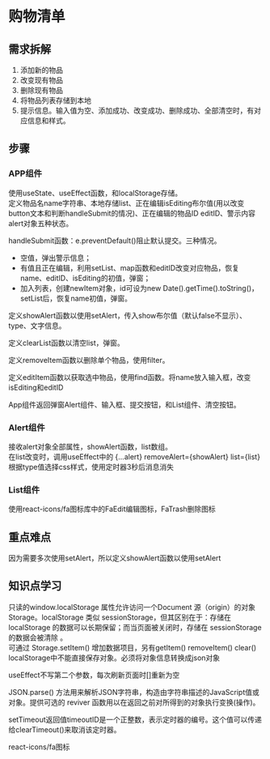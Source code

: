 # 购物清单
## 需求拆解
1. 添加新的物品
2. 改变现有物品
3. 删除现有物品
4. 将物品列表存储到本地
5. 提示信息。输入值为空、添加成功、改变成功、删除成功、全部清空时，有对应信息和样式。

## 步骤
### APP组件
使用useState、useEffect函数，和localStorage存储。<br>
定义物品名name字符串、本地存储list、正在编辑isEditing布尔值(用以改变button文本和判断handleSubmit的情况)、正在编辑的物品ID editID、警示内容alert对象五种状态。<br>

handleSubmit函数：e.preventDefault()阻止默认提交。三种情况。<br>
- 空值，弹出警示信息；
- 有值且正在编辑，利用setList、map函数和editID改变对应物品，恢复name、editID、isEditing的初值，弹窗；
- 加入列表，创建newItem对象，id可设为new Date().getTime().toString()，setList后，恢复name初值，弹窗。

定义showAlert函数以使用setAlert，传入show布尔值（默认false不显示）、type、文字信息。<br>

定义clearList函数以清空list，弹窗。<br>

定义removeItem函数以删除单个物品，使用filter。<br>

定义editItem函数以获取选中物品，使用find函数。将name放入输入框，改变isEditing和editID<br>

App组件返回弹窗Alert组件、输入框、提交按钮，和List组件、清空按钮。<br>
### Alert组件
接收alert对象全部属性，showAlert函数，list数组。<br>
在list改变时，调用useEffect中的
{...alert} removeAlert={showAlert} list={list}<br>
根据type值选择css样式，使用定时器3秒后消息消失<br>

### List组件
使用react-icons/fa图标库中的FaEdit编辑图标，FaTrash删除图标<br>

## 重点难点
因为需要多次使用setAlert，所以定义showAlert函数以使用setAlert<br>

## 知识点学习
只读的window.localStorage 属性允许访问一个Document 源（origin）的对象 Storage。localStorage 类似 sessionStorage，但其区别在于：存储在 localStorage 的数据可以长期保留；而当页面被关闭时，存储在 sessionStorage 的数据会被清除 。<br>
可通过 Storage.setItem() 增加数据项目，另有getItem() removeItem() clear()<br>
localStorage中不能直接保存对象。必须将对象信息转换成json对象<br>

useEffect不写第二个参数，每次刷新页面时[]重新为空<br>

JSON.parse() 方法用来解析JSON字符串，构造由字符串描述的JavaScript值或对象。提供可选的 reviver 函数用以在返回之前对所得到的对象执行变换(操作)。<br>

setTimeout返回值timeoutID是一个正整数，表示定时器的编号。这个值可以传递给clearTimeout()来取消该定时器。<br>

react-icons/fa图标<br>